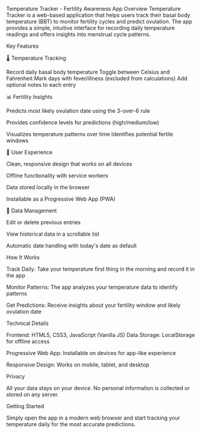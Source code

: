 Temperature Tracker - Fertility Awareness App
Overview
Temperature Tracker is a web-based application that helps users track their basal body temperature (BBT) to monitor fertility cycles and predict ovulation. The app provides a simple, intuitive interface for recording daily temperature readings and offers insights into menstrual cycle patterns.

Key Features

🌡️ Temperature Tracking

Record daily basal body temperature
Toggle between Celsius and Fahrenheit
Mark days with fever/illness (excluded from calculations)
Add optional notes to each entry

📊 Fertility Insights

Predicts most likely ovulation date using the 3-over-6 rule

Provides confidence levels for predictions (high/medium/low)

Visualizes temperature patterns over time
Identifies potential fertile windows

📱 User Experience

Clean, responsive design that works on all devices

Offline functionality with service workers

Data stored locally in the browser

Installable as a Progressive Web App (PWA)

🔄 Data Management

Edit or delete previous entries

View historical data in a scrollable list

Automatic date handling with today's date as default

How It Works

Track Daily: Take your temperature first thing in the morning and record it in the app

Monitor Patterns: The app analyzes your temperature data to identify patterns

Get Predictions: Receive insights about your fertility window and likely ovulation date

Technical Details

Frontend: HTML5, CSS3, JavaScript (Vanilla JS)
Data Storage: LocalStorage for offline access

Progressive Web App: Installable on devices for app-like experience

Responsive Design: Works on mobile, tablet, and desktop

Privacy

All your data stays on your device. No personal information is collected or stored on any server.

Getting Started

Simply open the app in a modern web browser and start tracking your temperature daily for the most accurate predictions.
